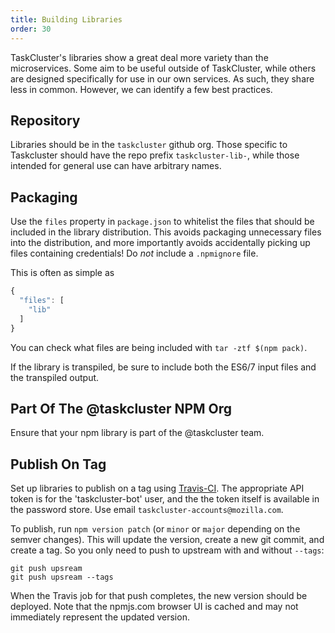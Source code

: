 ```yaml
---
title: Building Libraries
order: 30
---
```


TaskCluster's libraries show a great deal more variety than the microservices.
Some aim to be useful outside of TaskCluster, while others are designed specifically for use in our own services.
As such, they share less in common.
However, we can identify a few best practices.

## Repository

Libraries should be in the `taskcluster` github org.
Those specific to Taskcluster should have the repo prefix `taskcluster-lib-`, while those intended for general use can have arbitrary names.

## Packaging

Use the `files` property in `package.json` to whitelist the files that should be included in the library distribution.
This avoids packaging unnecessary files into the distribution, and more importantly avoids accidentally picking up files containing credentials!
Do *not* include a `.npmignore` file.

This is often as simple as

```js
{
  "files": [
    "lib"
  ]
}
```

You can check what files are being included with `tar -ztf $(npm pack)`.

If the library is transpiled, be sure to include both the ES6/7 input files and the transpiled output.

## Part Of The @taskcluster NPM Org

Ensure that your npm library is part of the @taskcluster team.

## Publish On Tag

Set up libraries to publish on a tag using [Travis-CI](https://docs.travis-ci.com/user/deployment/npm/).
The appropriate API token is for the 'taskcluster-bot' user, and the the token itself is available in the password store.
Use email `taskcluster-accounts@mozilla.com`.

To publish, run `npm version patch` (or `minor` or `major` depending on the semver changes).
This will update the version, create a new git commit, and create a tag.
So you only need to push to upstream with and without `--tags`:

```
git push upsream
git push upsream --tags
```

When the Travis job for that push completes, the new version should be deployed.
Note that the npmjs.com browser UI is cached and may not immediately represent the updated version.
